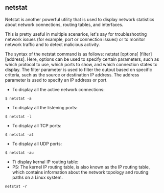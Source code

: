 ## netstat ##

Netstat is another powerful utility that is used to display network statistics about network connections, routing tables, and interfaces.

This is pretty useful in multiple scenarios, let's say for troubleshooting network issues (for example, port or connection issues) or to monitor network traffic and to detect malicious activity.

The syntax of the netstat command is as follows: netstat [options] [filter] [address]. Here, options can be used to specify certain parameters, such as which protocol to use, which ports to show, and which connection states to display. The filter parameter is used to filter the output based on specific criteria, such as the source or destination IP address. The address parameter is used to specify an IP address or port.

- To display all the active network connections:
```
$ netstat -a
```

- To display all the listening ports:
```
$ netstat -l
```

- To display all TCP ports:
```
$ netstat -at 
```

- To display all UDP ports:
```
$ netstat -au 
```

- Ti display kernal IP routing table: 
- PS: The kernel IP routing table, is also known as the IP routing table, which contains information about the network topology and routing paths on a Linux system.
```
netstat -r
```

